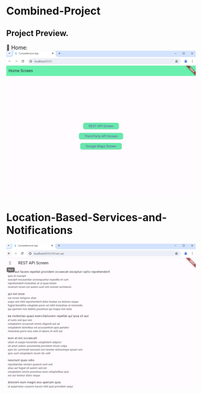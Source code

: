 # Combined-Project
Project Preview.
---------------------------------------------------------------------
:pushpin: Home:
![Home page](https://github.com/aatushar/Combined-Project/blob/main/combined_project/first.PNG)
# Location-Based-Services-and-Notifications
![Home page](https://github.com/aatushar/Combined-Project/blob/main/combined_project/second.PNG)
